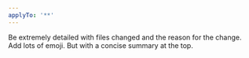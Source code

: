 ```yaml
---
applyTo: '**'
---
```

Be extremely detailed with files changed and the reason for the change. Add lots of emoji. But with a concise summary at the top.
